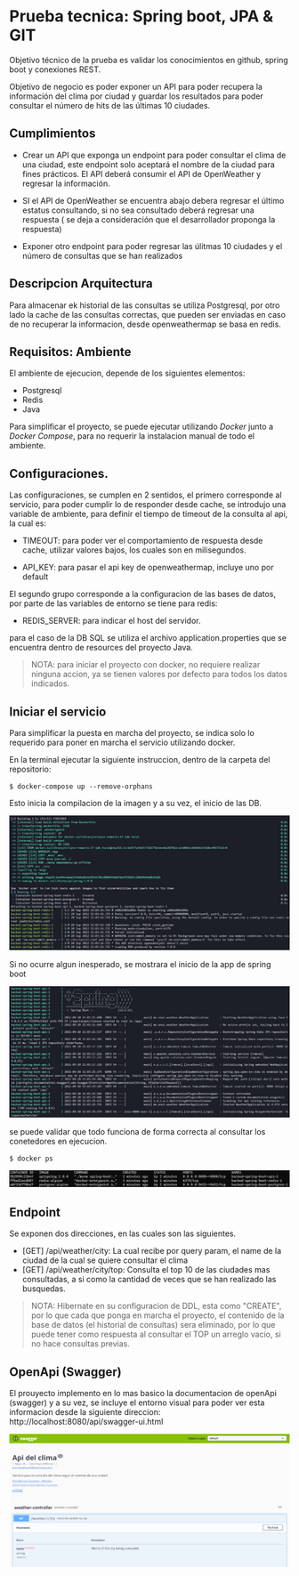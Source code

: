 # Prueba tecnica: Spring boot, JPA & GIT

Objetivo técnico de la prueba es validar los conocimientos en github, spring boot y conexiones
REST.

Objetivo de negocio es poder exponer un API para poder recupera la información del clima por
ciudad y guardar los resultados para poder consultar el número de hits de las últimas 10
ciudades.

## Cumplimientos

* Crear un API que exponga un endpoint para poder consultar el clima de una ciudad, este
endpoint solo aceptará el nombre de la ciudad para fines prácticos. El API deberá consumir el
API de OpenWeather y regresar la información.

* SI el API de OpenWeather se encuentra abajo debera regresar el último estatus consultando,
si no sea consultado deberá regresar una respuesta ( se deja a consideración que el
desarrollador proponga la respuesta)

* Exponer otro endpoint para poder regresar las úlitmas 10 ciudades y el número de consultas
que se han realizados

## Descripcion Arquitectura

Para almacenar ek historial de las consultas se utiliza Postgresql, por otro lado
la cache de las consultas correctas, que pueden ser enviadas en caso de no recuperar la informacion,
desde openweathermap se basa en redis.

## Requisitos: Ambiente

El ambiente de ejecucion, depende de los siguientes elementos:

* Postgresql
* Redis
* Java

Para simplificar el proyecto, se puede ejecutar utilizando *Docker* junto a *Docker Compose*,
para no requerir la instalacion manual de todo el ambiente.

## Configuraciones.

Las configuraciones, se cumplen en 2 sentidos, el primero corresponde al servicio, para poder
cumplir lo de responder desde cache, se introdujo una variable de ambiente, para definir el tiempo
de timeout de la consulta al api, la cual es:

* TIMEOUT: para poder ver el comportamiento de respuesta desde cache, utilizar valores bajos, los cuales
son en milisegundos.

* API_KEY: para pasar el api key de openweathermap, incluye uno por default

El segundo grupo corresponde a la configuracion de las bases de datos, por parte de las variables de entorno
se tiene para redis:

* REDIS_SERVER: para indicar el host del servidor.

para el caso de la DB SQL se utiliza el archivo application.properties que se encuentra dentro de resources del
proyecto Java.

> NOTA: para iniciar el proyecto con docker, no requiere realizar ninguna accion, ya se tienen valores por defecto
para todos los datos indicados.

## Iniciar el servicio

Para simplificar la puesta en marcha del proyecto, se indica solo lo requerido para poner en marcha el servicio
utilizando docker.

En la terminal ejecutar la siguiente instruccion, dentro de la carpeta del repositorio:

```
$ docker-compose up --remove-orphans
```

Esto inicia la compilacion de la imagen y a su vez, el inicio de las DB.

![inicio](https://raw.githubusercontent.com/3l3n01/spring-boot-jpa/main/images/inicio.png)

Si no ocurre algun inesperado, se mostrara el inicio de la app de spring boot

![spring](https://raw.githubusercontent.com/3l3n01/spring-boot-jpa/main/images/inicializacion.png)

se puede validar que todo funciona de forma correcta al consultar los conetedores en ejecucion.

```
$ docker ps
```
![contenedores](https://raw.githubusercontent.com/3l3n01/spring-boot-jpa/main/images/contenedores.png)


## Endpoint

Se exponen dos direcciones, en las cuales son las siguientes.

* [GET] /api/weather/city: La cual recibe por query param, el name de la ciudad de la cual se quiere consultar el clima
* [GET] /api/weather/city/top: Consulta el top 10 de las ciudades mas consultadas, a si como la cantidad de veces que se han realizado las busquedas.

> NOTA: 
Hibernate en su configuracion de DDL, esta como "CREATE", por lo que cada que ponga en marcha el proyecto, el contenido de la base de datos (el historial de consultas)
sera eliminado, por lo que puede tener como respuesta al consultar el TOP un arreglo vacio, si no hace consultas previas.


## OpenApi (Swagger)

El prouyecto implemento en lo mas basico la documentacion de openApi (swagger) y a su vez, se incluye el entorno visual para poder ver esta informacion
desde la siguiente direccion: http://localhost:8080/api/swagger-ui.html

![api](https://raw.githubusercontent.com/3l3n01/spring-boot-jpa/main/images/swagger.png)


